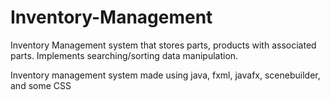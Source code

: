 # Inventory-Management
Inventory Management system that stores parts, products with associated parts. Implements searching/sorting data manipulation.

Inventory management system made using java, fxml, javafx, scenebuilder, and some CSS
